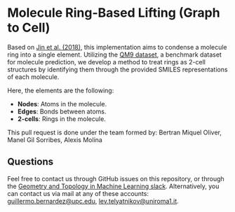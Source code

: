 # Molecule Ring-Based Lifting (Graph to Cell)

Based on [Jin et al. (2018)](https://arxiv.org/abs/1802.04364), this implementation aims to condense a molecule ring into a single element. Utilizing the [QM9 dataset](https://paperswithcode.com/dataset/qm9), a benchmark dataset for molecule prediction, we develop a method to treat rings as 2-cell structures by identifying them through the provided SMILES representations of each molecule.

Here, the elements are the following:
- **Nodes**: Atoms in the molecule.
- **Edges**: Bonds between atoms.
- **2-cells**: Rings in the molecule.

This pull request is done under the team formed by: Bertran Miquel Oliver, Manel Gil Sorribes, Alexis Molina

## Questions

Feel free to contact us through GitHub issues on this repository, or through the [Geometry and Topology in Machine Learning slack](https://tda-in-ml.slack.com/join/shared_invite/enQtOTIyMTIyNTYxMTM2LTA2YmQyZjVjNjgxZWYzMDUyODY5MjlhMGE3ZTI1MzE4NjI2OTY0MmUyMmQ3NGE0MTNmMzNiMTViMjM2MzE4OTc#/). Alternatively, you can contact us via mail at any of these accounts: guillermo.bernardez@upc.edu, lev.telyatnikov@uniroma1.it.
